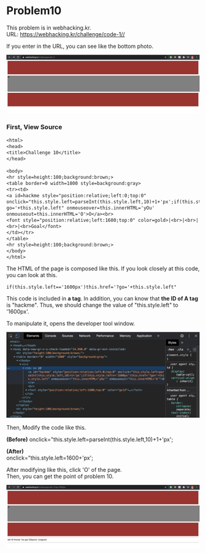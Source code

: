 Problem10
===========   

This problem is in webhacking.kr.   
URL: <https://webhacking.kr/challenge/code-1//>   
 
If you enter in the URL, you can see like the bottom photo.   
      
<img src="./image/1.png"/>   

### First, View Source

```
<html>
<head>
<title>Challenge 10</title>
</head>

<body>
<hr style=height:100;background:brown;>
<table border=0 width=1800 style=background:gray>
<tr><td>
<a id=hackme style="position:relative;left:0;top:0" onclick="this.style.left=parseInt(this.style.left,10)+1+'px';if(this.style.left=='1600px')this.href='?go='+this.style.left" onmouseover=this.innerHTML='yOu' onmouseout=this.innerHTML='O'>O</a><br>
<font style="position:relative;left:1600;top:0" color=gold>|<br>|<br>|<br>|<br>Goal</font>
</td></tr>
</table>
<hr style=height:100;background:brown;>
</body>
</html>
```

The HTML of the page is composed like this. If you look closely at this code, you can look at this.  
```
if(this.style.left=='1600px')this.href='?go='+this.style.left"   
```   
   
This code is included in <strong>a tag</strong>. In addition, you can know that <strong>the ID of A tag</strong> is "hackme".
Thus, we should change the value of "this.style.left" to '1600px'.   
    
To manipulate it, opens the developer tool window. 

<img src="./image/2.png"/>   
    
Then, Modify the code like this.     
    
<strong>(Before)</strong> 
onclick="this.style.left=parseInt(this.style.left,10)+1+'px';  
  
<strong>(After)</strong>   
onclick="this.style.left=1600+'px';    
   
After modifying like this, click 'O' of the page.  
Then, you can get the point of problem 10.   
     
<img src="./image/3.png"/>   
    






   
